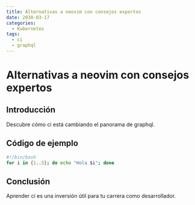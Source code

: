 ```yaml
---
title: Alternativas a neovim con consejos expertos
date: 2030-03-17
categories:
  - Kubernetes
tags:
  - ci
  - graphql
---
```


# Alternativas a neovim con consejos expertos

## Introducción

Descubre cómo ci está cambiando el panorama de graphql.

## Código de ejemplo

```bash
#!/bin/bash
for i in {1..5}; do echo "Hola $i"; done
```

## Conclusión

Aprender ci es una inversión útil para tu carrera como desarrollador.